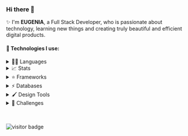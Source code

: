 ### Hi there 👋

✨ I'm **EUGENIA**, a Full Stack Developer, who is passionate about technology, learning new things and creating truly beautiful and efficient digital products.

#### 🚀 Technologies I use:
<details>
<summary>👩‍💻 Languages</summary>
<br/>
<img src="https://img.shields.io/badge/JavaScript-323330?style=for-the-badge&logo=javascript&logoColor=F7DF1E" alt="js" /><img src="https://img.shields.io/badge/typescript-%23007ACC.svg?style=for-the-badge&logo=typescript&logoColor=white" alt="typescript" /><img src="https://img.shields.io/badge/HTML5-E34F26?style=for-the-badge&logo=html5&logoColor=white" alt="html" /><img src="https://img.shields.io/badge/CSS3-1572B6?style=for-the-badge&logo=css3&logoColor=white" alt="css" /><img src="https://img.shields.io/badge/C%23-239120?style=for-the-badge&logo=c-sharp&logoColor=white" alt="c#" /><img src="https://img.shields.io/badge/json-5E5C5C?style=for-the-badge&logo=json&logoColor=white" alt="json" /><img src="https://img.shields.io/badge/-GraphQL-E10098?style=for-the-badge&logo=graphql&logoColor=white" alt="graphql" />
</details>

<details>
<summary> 📈 Stats</summary>
<br/>

[![Top Langs](https://github-readme-stats.vercel.app/api/top-langs/?username=JaneMoroz&theme=omni&layout=compact)](https://github.com/anuraghazra/github-readme-stats)

</details>

<details>
<summary> ⭐ Frameworks</summary>
<br/>
<img src="https://img.shields.io/badge/React-20232A?style=for-the-badge&logo=react&logoColor=61DAFB" alt="React" /><img src="https://img.shields.io/badge/redux-%23593d88.svg?style=for-the-badge&logo=redux&logoColor=white" alt="Redux" /><img src="https://img.shields.io/badge/styled--components-DB7093?style=for-the-badge&logo=styled-components&logoColor=white" alt="Styled Components" /><img src="https://img.shields.io/badge/MUI-%230081CB.svg?style=for-the-badge&logo=mui&logoColor=white" alt="MUI" /><img src="https://img.shields.io/badge/Gatsby-%23663399.svg?style=for-the-badge&logo=gatsby&logoColor=white" alt="Gatsby" /><img src="https://img.shields.io/badge/Sass-CC6699?style=for-the-badge&logo=sass&logoColor=white" alt="sass" /><img src="https://img.shields.io/badge/Bootstrap-563D7C?style=for-the-badge&logo=bootstrap&logoColor=white" alt="Bootstrap" /><img src="https://img.shields.io/badge/Node.js-339933?style=for-the-badge&logo=nodedotjs&logoColor=white" alt="node.js" /><img src="https://img.shields.io/badge/Express.js-000000?style=for-the-badge&logo=express&logoColor=white" alt="express.js" /><img src="https://img.shields.io/badge/Pug-FFF?style=for-the-badge&logo=pug&logoColor=A86454" alt="Pug.js icon" /><img src="https://img.shields.io/badge/.NET-512BD4?style=for-the-badge&logo=dotnet&logoColor=white" alt=".net" />
</details>

<details>
<summary>  ⚡ Databases</summary>
<br/>
<img src="https://img.shields.io/badge/MySQL-005C84?style=for-the-badge&logo=mysql&logoColor=white" alt="my sql" /><img src="https://img.shields.io/badge/SQLite-07405E?style=for-the-badge&logo=sqlite&logoColor=white" alt="sql lite" /><img src="https://img.shields.io/badge/MongoDB-4EA94B?style=for-the-badge&logo=mongodb&logoColor=white" alt="mongoDb" />
</details>

<details>
<summary>  🖌 Design Tools</summary>
<br/>
<img src="https://img.shields.io/badge/Figma-F24E1E?style=for-the-badge&logo=figma&logoColor=white" alt="figma" /><img src="https://img.shields.io/badge/adobe%20photoshop-%2331A8FF.svg?style=for-the-badge&logo=adobe%20photoshop&logoColor=white" alt="photoshop" />
</details>

<details>
<summary>  🥷 Challenges</summary>
<br/>
<img src="https://www.codewars.com/users/JaneMoroz/badges/micro" alt="codewars" />
</details>

<br/>
<br/>

![visitor badge](https://visitor-badge.glitch.me/badge?page_id=JaneMoroz.visitor-badge&left_color=darkblue&right_color=darkviolet)

